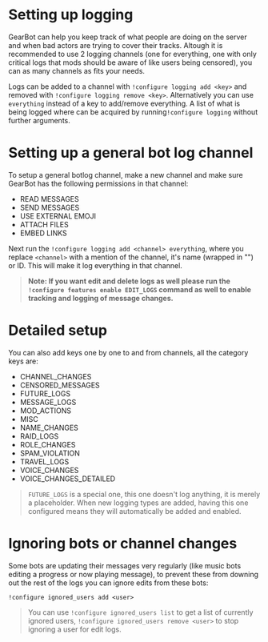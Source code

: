 # Setting up logging
GearBot can help you keep track of what people are doing on the server and when bad actors are trying to cover their tracks.
Altough it is recommended to use 2 logging channels (one for everything, one with only critical logs that mods should be aware of like users being censored), you can as many channels as fits your needs.

Logs can be added to a channel with ``!configure logging add <key>`` and removed with ``!configure logging remove <key>``. Alternatively you can use ``everything`` instead of a key to add/remove everything.
A list of what is being logged where can be acquired by running``!configure logging`` without further arguments.

# Setting up a general bot log channel
To setup a general botlog channel, make a new channel and make sure GearBot has the following permissions in that channel:

 - READ MESSAGES
 - SEND MESSAGES
 - USE EXTERNAL EMOJI
 - ATTACH FILES
 - EMBED LINKS
 

Next run the ``!configure logging add <channel> everything``, where you replace ``<channel>`` with a mention of the channel, it's name (wrapped in "") or ID.
This will make it log everything in that channel.
 
> **Note: If you want edit and delete logs as well please run the ``!configure features enable EDIT_LOGS`` command as well to enable tracking and logging of message changes.**
 
 # Detailed setup
 You can also add keys one by one to and from channels, all the category keys are:
 - CHANNEL_CHANGES
 - CENSORED_MESSAGES
 - FUTURE_LOGS
 - MESSAGE_LOGS
 - MOD_ACTIONS
 - MISC
 - NAME_CHANGES
 - RAID_LOGS
 - ROLE_CHANGES
 - SPAM_VIOLATION
 - TRAVEL_LOGS
 - VOICE_CHANGES
 - VOICE_CHANGES_DETAILED

 > `FUTURE_LOGS` is a special one, this one doesn't log anything, it is merely a placeholder. When new logging types are added, having this one configured means they will automatically be added and enabled.


# Ignoring bots or channel changes
Some bots are updating their messages very regularly (like music bots editing a progress or now playing message), to prevent these from downing out the rest of the logs you can ignore edits from these bots:
```
!configure ignored_users add <user>
```
> You can use ``!configure ignored_users list`` to get a list of currently ignored users, ``!configure ignored_users remove <user>`` to stop ignoring a user for edit logs.